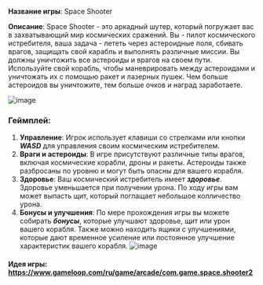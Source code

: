 __Название игры__: Space Shooter

 __Описание__: Space Shooter - это аркадный шутер, который погружает вас в захватывающий мир космических сражений. Вы - пилот космического истребителя, ваша задача - лететь через астероидные поля, сбивать врагов, защищать свой карабль и выполнять различные миссии.
 Вы должны уничтожить все астероиды и врагов на своем пути. 
 Используйте свой корабль, чтобы маневрировать между астероидами и уничтожать их с помощью ракет и лазерных пушек. Чем больше астероидов вы уничтожите, тем больше очков и наград заработаете.

![image](https://github.com/DomiStjls/Space-Shooter/assets/123009141/a299f235-d940-493d-ae8f-b92f14a59a70)

### __Геймплей__:

1. __Управление__: Игрок использует клавиши со стрелками или кнопки ***WASD*** для управления своим космическим истребителем. 
2. __Враги и астероиды__: В игре присутствуют различные типы врагов, включая космические корабли, дроны и ракеты. Астероиды также разбросаны по уровню и могут быть опасны для вашего корабля.
3. __Здоровье__: Ваш космический истребитель имеет ***здоровье***. Здоровье уменьшается при получении урона. По ходу игры вам может выпасть щит, который поглащает небольшое колличество урона.
4. __Бонусы и улучшения__: По мере прохождения игры вы можете собирать ***бонусы***, которые улучшают здоровье, щит или урон вашего корабля. Также можно находить ящики с улучшениями, которые дают временное усиление или постоянное улучшение характеристик вашего корабля.
![image](https://github.com/DomiStjls/Space-Shooter/assets/123009141/aab6f456-f562-45ba-857b-018042c10e4f)

#### __Идея игры__: https://www.gameloop.com/ru/game/arcade/com.game.space.shooter2
